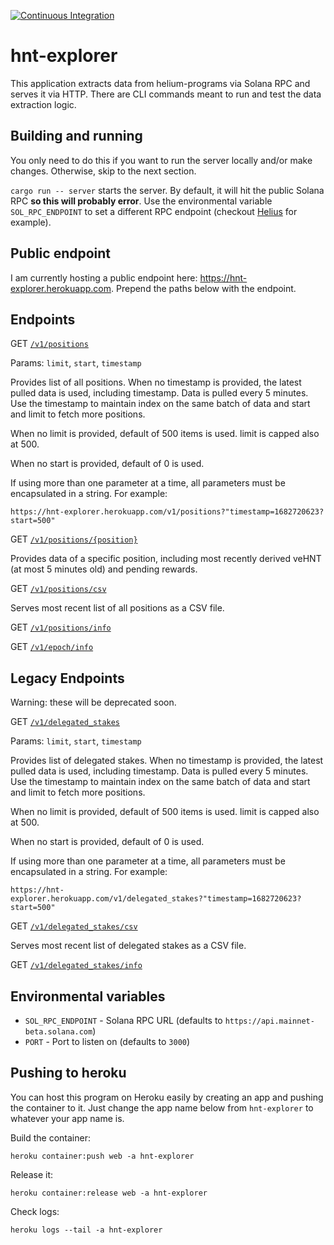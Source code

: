 [![Continuous Integration](https://github.com/lthiery/hnt-explorer/actions/workflows/rust.yml/badge.svg)](https://github.com/lthiery/hnt-explorer/actions/workflows/rust.yml)

# hnt-explorer

This application extracts data from helium-programs via Solana RPC and serves it via HTTP. There are CLI commands meant
to run and test the data extraction logic.

## Building and running

You only need to do this if you want to run the server locally and/or make changes. Otherwise, skip to the next section.

`cargo run -- server` starts the server. By default, it will hit the public Solana RPC **so this will probably error**. 
Use the environmental variable `SOL_RPC_ENDPOINT` to set a different RPC endpoint (checkout [Helius](https://www.helius.xyz/)
for example).

## Public endpoint

I am currently hosting a public endpoint here: https://hnt-explorer.herokuapp.com. 
Prepend the paths below with the endpoint.

## Endpoints 

GET [`/v1/positions`](https://hnt-explorer.herokuapp.com/v1/positions)

Params: `limit`, `start`, `timestamp`

Provides list of all positions. When no timestamp is provided, the latest pulled data is used, including timestamp.
Data is pulled every 5 minutes. Use the timestamp to maintain index on the same batch of data and start and limit to
fetch more positions.

When no limit is provided, default of 500 items is used. limit is capped also at 500.

When no start is provided, default of 0 is used.

If using more than one parameter at a time, all parameters must be encapsulated in a string. For example:

```
https://hnt-explorer.herokuapp.com/v1/positions?"timestamp=1682720623?start=500"
```

GET [`/v1/positions/{position}`](https://hnt-explorer.herokuapp.com/v1/positions)

Provides data of a specific position, including most recently derived veHNT (at most 5 minutes old) and pending rewards.

GET [`/v1/positions/csv`](https://hnt-explorer.herokuapp.com/v1/positions/csv)

Serves most recent list of all positions as a CSV file.

GET [`/v1/positions/info`](https://hnt-explorer.herokuapp.com/v1/delegated_stakes/info)

GET [`/v1/epoch/info`](https://hnt-explorer.herokuapp.com/v1/epoch/info)

## Legacy Endpoints

Warning: these will be deprecated soon.

GET [`/v1/delegated_stakes`](https://hnt-explorer.herokuapp.com/v1/delegated_stakes)

Params: `limit`, `start`, `timestamp`

Provides list of delegated stakes. When no timestamp is provided, the latest pulled data is used, including timestamp.
Data is pulled every 5 minutes. Use the timestamp to maintain index on the same batch of data and start and limit to
fetch more positions.

When no limit is provided, default of 500 items is used. limit is capped also at 500.

When no start is provided, default of 0 is used.

If using more than one parameter at a time, all parameters must be encapsulated in a string. For example:

```
https://hnt-explorer.herokuapp.com/v1/delegated_stakes?"timestamp=1682720623?start=500"
```

GET [`/v1/delegated_stakes/csv`](https://hnt-explorer.herokuapp.com/v1/delegated_stakes/csv)

Serves most recent list of delegated stakes as a CSV file.

GET [`/v1/delegated_stakes/info`](https://hnt-explorer.herokuapp.com/v1/delegated_stakes/info)

## Environmental variables

* `SOL_RPC_ENDPOINT` - Solana RPC URL (defaults to `https://api.mainnet-beta.solana.com`)
* `PORT` - Port to listen on (defaults to `3000`)

## Pushing to heroku

You can host this program on Heroku easily by creating an app and pushing the container to it. Just change the app name
below from `hnt-explorer` to whatever your app name is.

Build the container:
```
heroku container:push web -a hnt-explorer
```

Release it:
```
heroku container:release web -a hnt-explorer 
```

Check logs:
```
heroku logs --tail -a hnt-explorer
```
